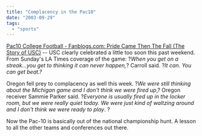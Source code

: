 ```yaml
---
title: "Complacency in the Pac10"
date: "2003-09-29"
tags: 
  - "sports"
---
```


[Pac10 College Football - Fanblogs.com: Pride Came Then The Fall (The Story of USC)](http://www.fanblogs.com/pac10/archives/000392.php "Pac10 College Football - Fanblogs.com: Pride Came Then The Fall (The Story of USC)") -- USC clearly celebrated a little too soon this past weekend. From Sunday's LA Times coverage of the game: ?_When you get on a streak...you get to thinking it can never happen,_? Carroll said. ?_It can. You can get beat.?_

Oregon fell prey to complacency as well this week. ?_We were still thinking about the Michigan game and I don't think we were fired up_,? Oregon receiver Sammie Parker said. ?_Everyone is usually fired up in the locker room, but we were really quiet today. We were just kind of waltzing around and I don't think we were ready to play_. ?

Now the Pac-10 is basically out of the national championship hunt. A lesson to all the other teams and conferences out there.
